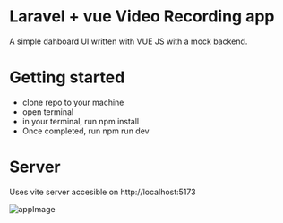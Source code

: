 # Laravel + vue Video Recording app

A simple dahboard UI written with VUE JS with a mock backend.

# Getting started

- clone repo to your machine
- open terminal
- in your terminal, run npm install
- Once completed, run npm run dev

# Server
Uses vite server accesible on http://localhost:5173

![appImage](https://github.com/pepplerex/Vue-Laravel-Video-recording-app/assets/107540519/94c4af74-76ad-4591-98f8-35072f2a2ec5)

